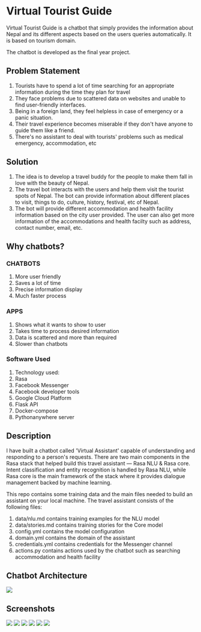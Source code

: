 # Virtual Tourist Guide 

Virtual Tourist Guide is a chatbot that simply provides the information about Nepal and its different aspects based on the users queries automatically. It is based on tourism domain. 

The chatbot is developed as the final year project. 

## Problem Statement

1. Tourists have to spend a lot of time searching for an appropriate information during the time they plan for travel
2. They  face problems due to scattered data on websites and unable to find user-friendly interfaces.
3. Being in a foreign land, they feel helpless in case  of emergency or a panic situation. 
4. Their travel experience becomes miserable if they don't have anyone to guide them like a friend.
5. There's no assistant to deal with tourists' problems such as medical emergency, accommodation, etc

## Solution 

1. The idea is to develop a travel buddy for the people to make them fall in love with the beauty of Nepal.
2. The travel bot interacts with the users and help them visit the tourist spots of Nepal. The bot can provide information about different places to visit, things to do, culture, history, festival, etc of Nepal.
3. The bot will provide different accommodation and health facility information based on the city user provided. The user can also get more information of the accommodations and health facilty such as address, contact number, email, etc.

## Why chatbots?

### CHATBOTS

1. More user friendly
2. Saves a lot of time
3. Precise information display
4. Much faster process

### APPS

1. Shows what it wants to show to user
2. Takes time to process desired information
3. Data is scattered and more than required
4. Slower than chatbots

### Software Used

1. Technology used:
2. Rasa 
5. Facebook Messenger
6. Facebook developer tools
8. Google Cloud Platform
9. Flask API
10. Docker-compose
11. Pythonanywhere server

## Description

I have built a chatbot called 'Virtual Assistant' capable of understanding and responding to a person's requests. There are two main components in the Rasa stack that helped build this travel assistant — Rasa NLU & Rasa core. Intent classification and entity recognition is handled by Rasa NLU, while Rasa core is the main framework of the stack where it provides dialogue management backed by machine learning.

This repo contains some training data and the main files needed to build an assistant on your local machine. The travel assistant consists of the following files:

1. data/nlu.md contains training examples for the NLU model
2. data/stories.md contains training stories for the Core model
3. config.yml contains the model configuration
4. domain.yml contains the domain of the assistant
5. credentials.yml contains credentials for the Messenger channel
6. actions.py contains actions used by the chatbot such as searching accommodation and health facility 

## Chatbot Architecture

![](/screenshots/rasa.png)

## Screenshots

![](/screenshots/11.jpg)
![](/screenshots/12.jpg)
![](/screenshots/13.jpg)
![](/screenshots/14.jpg)
![](/screenshots/15.jpg)
![](/screenshots/1.jpg)